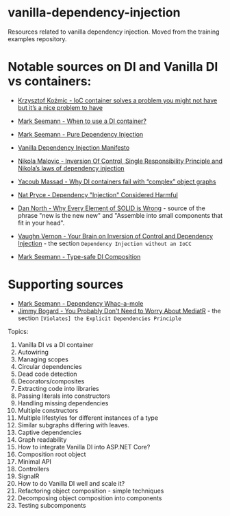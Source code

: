 # vanilla-dependency-injection
Resources related to vanilla dependency injection. Moved from the training examples repository.

# Notable sources on DI and Vanilla DI vs containers:

* [Krzysztof Koźmic - IoC container solves a problem you might not have but it’s a nice problem to have](https://kozmic.net/2012/10/23/ioc-container-solves-a-problem-you-might-not-have-but-its-a-nice-problem-to-have/)

* [Mark Seemann - When to use a DI container?](https://blog.ploeh.dk/2012/11/06/WhentouseaDIContainer/)
* [Mark Seemann - Pure Dependency Injection](https://blog.ploeh.dk/2014/06/10/pure-di/)
* [Vanilla Dependency Injection Manifesto](https://github.com/vanilla-manifesto/vanilla-di-manifesto)
* [Nikola Malovic - Inversion Of Control, Single Responsibility Principle and Nikola’s laws of dependency injection](https://vuscode.wordpress.com/2009/10/16/inversion-of-control-single-responsibility-principle-and-nikola-s-laws-of-dependency-injection/)
* [Yacoub Massad - Why DI containers fail with “complex” object graphs]( https://criticalsoftwareblog.com/2015/08/23/why-di-containers-fail-with-complex-object-graphs/)
* [Nat Pryce - Dependency "Injection" Considered Harmful](http://www.natpryce.com/articles/000783.html)
* [Dan North - Why Every Element of SOLID is Wrong](https://speakerdeck.com/tastapod/why-every-element-of-solid-is-wrong) - source of the phrase "new is the new new" and "Assemble into small components that fit in your head".
* [Vaughn Vernon - 
Your Brain on Inversion of Control and Dependency Injection](https://kalele.io/your-brain-on-inversion-of-control-and-dependency-injection/) - the section `Dependency Injection without an IoCC`

* [Mark Seemann - Type-safe DI Composition](https://blog.ploeh.dk/2022/01/10/type-safe-di-composition/)

# Supporting sources

* [Mark Seemann - Dependency Whac-a-mole](https://blog.ploeh.dk/2023/10/02/dependency-whac-a-mole/)
* [Jimmy Bogard - You Probably Don't Need to Worry About MediatR](https://www.jimmybogard.com/you-probably-dont-need-to-worry-about-mediatr/) - the section `[Violates] the Explicit Dependencies Principle`


Topics:
1. Vanilla DI vs a DI container
  1. Autowiring
  1. Managing scopes
  1. Circular dependencies
  1. Dead code detection
  1. Decorators/composites
  1. Extracting code into libraries
  1. Passing literals into constructors
  1. Handling missing dependencies
  1. Multiple constructors
  1. Multiple lifestyles for different instances of a type
  1. Similar subgraphs differing with leaves.
  1. Captive dependencies
  1. Graph readability
1. How to integrate Vanilla DI into ASP.NET Core?
  1. Composition root object
  1. Minimal API
  1. Controllers
  1. SignalR
1. How to do Vanilla DI well and scale it?
  1. Refactoring object composition - simple techniques
  1. Decomposing object composition into components
  1. Testing subcomponents
